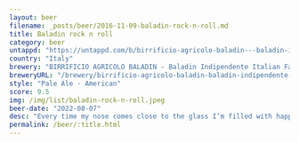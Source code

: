 ```yaml
---
layout: beer
filename: _posts/beer/2016-11-09-baladin-rock-n-roll.md
title: Baladin rock n roll
category: beer
untappd: "https://untappd.com/b/birrificio-agricolo-baladin---baladin-indipendente-italian-farm-brewery-rocknroll/533474"
country: "Italy"
brewery: "BIRRIFICIO AGRICOLO BALADIN - Baladin Indipendente Italian Farm Brewery"
breweryURL: "/brewery/birrificio-agricolo-baladin-baladin-indipendente-italian-farm-brewery.html"
style: "Pale Ale - American"
score: 9.5
img: /img/list/baladin-rock-n-roll.jpeg
beer-date: "2022-08-07"
desc: "Every time my nose comes close to the glass I’m filled with happiness. Lots of orange notes in the taste"
permalink: /beer/:title.html
---
```


